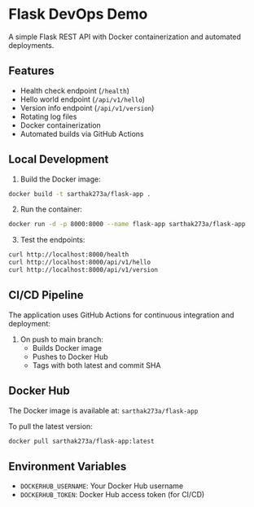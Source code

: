 # Flask DevOps Demo

A simple Flask REST API with Docker containerization and automated deployments.

## Features

- Health check endpoint (`/health`)
- Hello world endpoint (`/api/v1/hello`)
- Version info endpoint (`/api/v1/version`)
- Rotating log files
- Docker containerization
- Automated builds via GitHub Actions

## Local Development

1. Build the Docker image:
```bash
docker build -t sarthak273a/flask-app .
```

2. Run the container:
```bash
docker run -d -p 8000:8000 --name flask-app sarthak273a/flask-app
```

3. Test the endpoints:
```bash
curl http://localhost:8000/health
curl http://localhost:8000/api/v1/hello
curl http://localhost:8000/api/v1/version
```

## CI/CD Pipeline

The application uses GitHub Actions for continuous integration and deployment:

1. On push to main branch:
   - Builds Docker image
   - Pushes to Docker Hub
   - Tags with both latest and commit SHA

## Docker Hub

The Docker image is available at: `sarthak273a/flask-app`

To pull the latest version:
```bash
docker pull sarthak273a/flask-app:latest
```

## Environment Variables

- `DOCKERHUB_USERNAME`: Your Docker Hub username
- `DOCKERHUB_TOKEN`: Docker Hub access token (for CI/CD)
